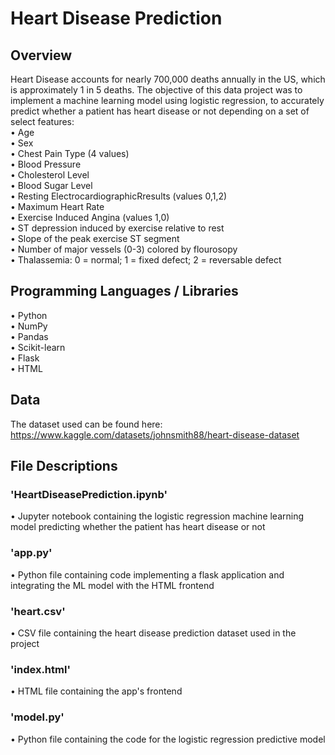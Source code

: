# Heart Disease Prediction

## Overview<br/>
Heart Disease accounts for nearly 700,000 deaths annually in the US, which is approximately 1 in 5 deaths. The objective of this data project was to implement a machine learning model using logistic regression, to accurately predict whether a patient has heart disease or not depending on a set of select features:<br/>
• Age<br/>
• Sex<br/>
• Chest Pain Type (4 values)<br/>
• Blood Pressure<br/>
• Cholesterol Level<br/>
• Blood Sugar Level<br/>
• Resting ElectrocardiographicRresults (values 0,1,2)<br/>
• Maximum Heart Rate<br/>
• Exercise Induced Angina (values 1,0)<br/>
• ST depression induced by exercise relative to rest<br/>
• Slope of the peak exercise ST segment<br/>
• Number of major vessels (0-3) colored by flourosopy<br/>
• Thalassemia: 0 = normal; 1 = fixed defect; 2 = reversable defect<br/>

## Programming Languages / Libraries<br/>
• Python<br/>
• NumPy<br/>
• Pandas<br/>
• Scikit-learn<br/>
• Flask<br/>
• HTML<br/>

## Data<br/>
The dataset used can be found here:<br/>
https://www.kaggle.com/datasets/johnsmith88/heart-disease-dataset

## File Descriptions<br/>
### **'HeartDiseasePrediction.ipynb'**<br/>
• Jupyter notebook containing the logistic regression machine learning model predicting whether the patient has heart disease or not

### **'app.py'**<br/>
• Python file containing code implementing a flask application and integrating the ML model with the HTML frontend 

### **'heart.csv'**<br/>
• CSV file containing the heart disease prediction dataset used in the project

### **'index.html'**<br/>
• HTML file containing the app's frontend

### **'model.py'**<br/>
• Python file containing the code for the logistic regression predictive model

